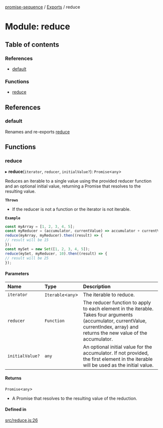 [promise-sequence](../README.md) / [Exports](../modules.md) / reduce

# Module: reduce

## Table of contents

### References

- [default](reduce.md#default)

### Functions

- [reduce](reduce.md#reduce)

## References

### default

Renames and re-exports [reduce](reduce.md#reduce)

## Functions

### reduce

▸ **reduce**(`iterator`, `reducer`, `initialValue?`): `Promise`<`any`\>

Reduces an iterable to a single value using the provided reducer function and an optional initial value, returning a Promise that resolves to the resulting value.

**`Throws`**

- If the reducer is not a function or the iterator is not iterable.

**`Example`**

```ts
const myArray = [1, 2, 3, 4, 5];
const myReducer = (accumulator, currentValue) => accumulator + currentValue;
reduce(myArray, myReducer).then((result) => {
// result will be 15
});
const mySet = new Set([1, 2, 3, 4, 5]);
reduce(mySet, myReducer, 10).then((result) => {
// result will be 25
});
```

#### Parameters

| Name | Type | Description |
| :------ | :------ | :------ |
| `iterator` | `Iterable`<`any`\> | The iterable to reduce. |
| `reducer` | `Function` | The reducer function to apply to each element in the iterable. Takes four arguments (accumulator, currentValue, currentIndex, array) and returns the new value of the accumulator. |
| `initialValue?` | `any` | An optional initial value for the accumulator. If not provided, the first element in the iterable will be used as the initial value. |

#### Returns

`Promise`<`any`\>

- A Promise that resolves to the resulting value of the reduction.

#### Defined in

[src/reduce.js:26](https://github.com/snowyu/promise-sequence.js/blob/453a011/src/reduce.js#L26)
